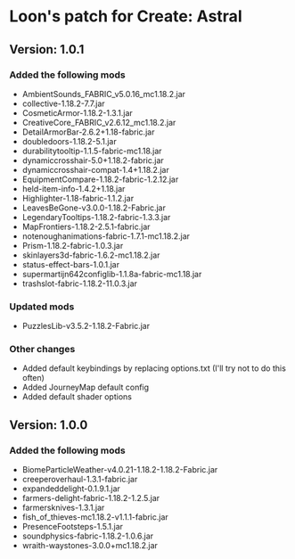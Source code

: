 # Loon's patch for Create: Astral

## Version: 1.0.1

### Added the following mods

- AmbientSounds_FABRIC_v5.0.16_mc1.18.2.jar
- collective-1.18.2-7.7.jar
- CosmeticArmor-1.18.2-1.3.1.jar
- CreativeCore_FABRIC_v2.6.12_mc1.18.2.jar
- DetailArmorBar-2.6.2+1.18-fabric.jar
- doubledoors-1.18.2-5.1.jar
- durabilitytooltip-1.1.5-fabric-mc1.18.jar
- dynamiccrosshair-5.0+1.18.2-fabric.jar
- dynamiccrosshair-compat-1.4+1.18.2.jar
- EquipmentCompare-1.18.2-fabric-1.2.12.jar
- held-item-info-1.4.2+1.18.jar
- Highlighter-1.18-fabric-1.1.2.jar
- LeavesBeGone-v3.0.0-1.18.2-Fabric.jar
- LegendaryTooltips-1.18.2-fabric-1.3.3.jar
- MapFrontiers-1.18.2-2.5.1-fabric.jar
- notenoughanimations-fabric-1.7.1-mc1.18.2.jar
- Prism-1.18.2-fabric-1.0.3.jar
- skinlayers3d-fabric-1.6.2-mc1.18.2.jar
- status-effect-bars-1.0.1.jar
- supermartijn642configlib-1.1.8a-fabric-mc1.18.jar
- trashslot-fabric-1.18.2-11.0.3.jar

### Updated mods

- PuzzlesLib-v3.5.2-1.18.2-Fabric.jar

### Other changes

- Added default keybindings by replacing options.txt (I'll try not to do this often)
- Added JourneyMap default config
- Added default shader options

## Version: 1.0.0

### Added the following mods

- BiomeParticleWeather-v4.0.21-1.18.2-1.18.2-Fabric.jar
- creeperoverhaul-1.3.1-fabric.jar
- expandeddelight-0.1.9.1.jar
- farmers-delight-fabric-1.18.2-1.2.5.jar
- farmersknives-1.3.1.jar
- fish_of_thieves-mc1.18.2-v1.1.1-fabric.jar
- PresenceFootsteps-1.5.1.jar
- soundphysics-fabric-1.18.2-1.0.6.jar
- wraith-waystones-3.0.0+mc1.18.2.jar
